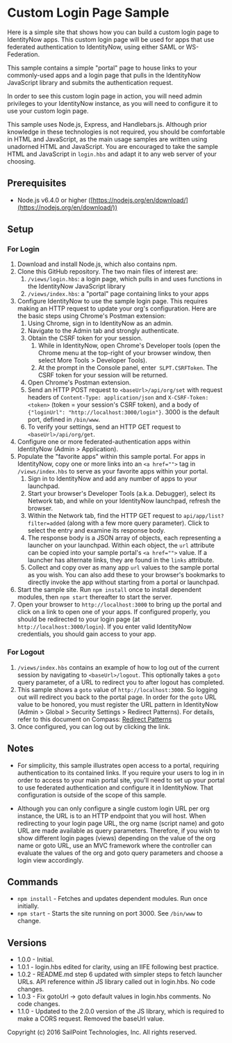 # Custom Login Page Sample

Here is a simple site that shows how you can build a custom login page to 
IdentityNow apps.  This custom login page will be used for apps that use
federated authentication to IdentityNow, using either SAML or WS-Federation.

This sample contains a simple "portal" page to house links to your
commonly-used apps and a login page that pulls in the IdentityNow JavaScript
library and submits the authentication request.

In order to see this custom login page in action, you will need admin
privileges to your IdentityNow instance, as you will need to configure it to
use your custom login page.
  
This sample uses Node.js, Express, and Handlebars.js.  Although prior
knowledge in these technologies is not required, you should be comfortable in
HTML and JavaScript, as the main usage samples are written using unadorned HTML
and JavaScript.  You are encouraged to take the sample HTML and JavaScript
in `login.hbs` and adapt it to any web server of your choosing.

## Prerequisites

* Node.js v6.4.0 or higher ([https://nodejs.org/en/download/](https://nodejs.org/en/download/))

## Setup

### For Login

1. Download and install Node.js, which also contains npm.
2. Clone this GitHub repository.  The two main files of interest are:
    1. `/views/login.hbs`: a login page, which pulls in and uses functions in
       the IdentityNow JavaScript library
    2. `/views/index.hbs`: a "portal" page containing links to your apps
3. Configure IdentityNow to use the sample login page.  This requires making an
   HTTP request to update your org's configuration.  Here are the basic steps
   using Chrome's Postman extension:
    1. Using Chrome, sign in to IdentityNow as an admin.
    2. Navigate to the Admin tab and strongly authenticate.
    3. Obtain the CSRF token for your session.
        1. While in IdentityNow, open Chrome's Developer tools (open the Chrome
           menu at the top-right of your browser window, then select More
           Tools > Developer Tools).
        2. At the prompt in the Console panel, enter` SLPT.CSRFToken`.  The
           CSRF token for your session will be returned.
    4. Open Chrome's Postman extension.
    5. Send an HTTP POST request to `<baseUrl>/api/org/set` with request
       headers of `Content-Type: application/json` and `X-CSRF-Token: <token>`
       (token = your session's CSRF token), and a body of
       `{"loginUrl": "http://localhost:3000/login"}`.  3000 is the default
       port, defined in `/bin/www`.
    6. To verify your settings, send an HTTP GET request to
       `<baseUrl>/api/org/get`.
4. Configure one or more federated-authentication apps within IdentityNow
   (Admin > Application).
5. Populate the "favorite apps" within this sample portal.  For apps in
   IdentityNow, copy  one or more links into an `<a href="">` tag in
   `/views/index.hbs` to serve as your favorite apps within your portal.
    1. Sign in to IdentityNow and add any number of apps to your launchpad.
    2. Start your browser's Developer Tools (a.k.a. Debugger), select its
       Network tab, and while on your IdentityNow launchpad, refresh the
       browser.
    3. Within the Network tab, find the HTTP GET request to
       `api/app/list?filter=added` (along with a few more query parameter).
       Click to select the entry and examine its response body.
    4. The response body is a JSON array of objects, each representing a
       launcher on your launchpad.  Within each object, the `url` attribute
       can be copied into your sample portal's `<a href="">` value.  If a
       launcher has alternate links, they are found in the `links` attribute.
    5. Collect and copy over as many app `url` values to the sample portal
       as you wish.  You can also add these to your browser's bookmarks to
       directly invoke the app without starting from a portal or launchpad.
6. Start the sample site.  Run `npm install` once to install dependent modules,
   then `npm start` thereafter to start the server.
7. Open your browser to `http://localhost:3000` to bring up the portal and
   click on a link to open one of your apps.  If configured properly, you should
   be redirected to your login page (at `http://localhost:3000/login`).  If you
   enter valid IdentityNow credentials, you should gain access to your app.

### For Logout

1. `/views/index.hbs` contains an example of how to log out of the current
   session by navigating to `<baseUrl>/logout`.  This optionally takes a `goto`
   query parameter, of a URL to redirect you to after logout has completed.
2. This sample shows a `goto` value of `http://localhost:3000`.  So logging
   out will redirect you back to the portal page.  In order for the `goto` URL
   value to be honored, you must register the URL pattern in IdentityNow
   (Admin > Global > Security Settings > Redirect Patterns).  For details,
   refer to this document on Compass:
   [Redirect Patterns](https://community.sailpoint.com/docs/DOC-6786)
3. Once configured, you can log out by clicking the link.

## Notes

* For simplicity, this sample illustrates open access to a portal, requiring
  authentication to its contained links.  If you require your users to log in
  in order to access to your main portal site, you'll need to set up your portal
  to use federated authentication and configure it in IdentityNow.  That
  configuration is outside of the scope of this sample.

* Although you can only configure a single custom login URL per org instance,
  the URL is to an HTTP endpoint that you will host.  When redirecting to your
  login page URL, the org name (script name) and goto URL are made available as
  query parameters.  Therefore, if you wish to show different login pages
  (views) depending on the value of the org name or goto URL, use an MVC
  framework where the controller can evaluate the values of the org and goto
  query parameters and choose a login view accordingly.

## Commands

* `npm install` - Fetches and updates dependent modules.  Run once initially.
* `npm start` - Starts the site running on port 3000.  See `/bin/www` to change.

## Versions
* 1.0.0 - Initial.
* 1.0.1 - login.hbs edited for clarity, using an IIFE following best practice.
* 1.0.2 - README.md step 6 updated with simpler steps to fetch launcher URLs.
API reference within JS library called out in login.hbs.  No code changes.
* 1.0.3 - Fix gotoUrl -> goto default values in login.hbs comments.  No code
changes.
* 1.1.0 - Updated to the 2.0.0 version of the JS library, which is required
to make a CORS request.  Removed the baseUrl value.

Copyright (c) 2016 SailPoint Technologies, Inc.  All rights reserved.
